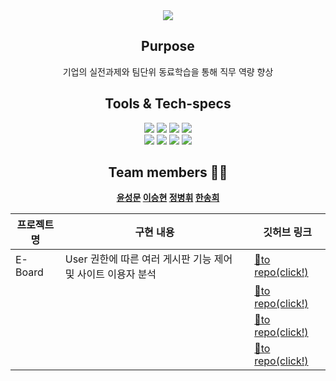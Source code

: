 <div align="center"">
  <img src="https://capsule-render.vercel.app/api?type=waving&color=auto&height=200&section=header&text=Django%20E-Project&fontSize=60&animation=fadeIn&fontAlignY=38&desc=&descAlignY=51&descAlign=62" /><br/>

  ## Purpose
  
  <p dir="auto">
      기업의 실전과제와 팀단위 동료학습을 통해 직무 역량 향상<br>
  </p> 
  
  ## Tools & Tech-specs
  <p>
      <img src="https://img.shields.io/badge/code covention-FF4747?style=flat&logo=&logoColor=white"/>
      <img src="https://img.shields.io/badge/git covention-4479A1?style=flat&logo=&logoColor=white"/>
      <img src="https://img.shields.io/badge/pull request-527FFF?style=flat&logo=&logoColor=white"/>
      <img src="https://img.shields.io/badge/MySQL-4479A1?style=flat&logo=MySQL&logoColor=white"/><br/>
      <img src="https://img.shields.io/badge/Python-F7DF1E?style=flat&logo=Python&logoColor=white"/>
      <img src="https://img.shields.io/badge/Django-4479A1?style=flat&logo=Django&logoColor=white"/>
      <img src="https://img.shields.io/badge/Amazon RDS-527FFF?style=flat&logo=Amazon RDS&logoColor=white"/>
      <img src="https://img.shields.io/badge/Amazon EC2-FF9900?style=flat&logo=Amazon EC2&logoColor=white"/>
  </p>
  
  ## <b> Team members 👋🏻 </br>
  <a href="https://github.com/tjdans1201">윤성문</a>
  <a href="https://github.com/blessian">이승현</a>
  <a href="https://github.com/byeonghwijeong">정병휘</a>
  <a href="https://github.com/song-hee-1">한송희</a>
  <br />

| 프로젝트명 | 구현 내용 | 깃허브 링크 |
| --- | --- | --- |
| E-Board | User 권한에 따른 여러 게시판 기능 제어 및 사이트 이용자 분석 | [🐰to repo(click!)](https://github.com/E-Project-django/user-board-service) |
|  |  | [🐥to repo(click!)]()|
|  |  | [🐥to repo(click!)]()|
|  |  | [🐥to repo(click!)]()|


</div>
